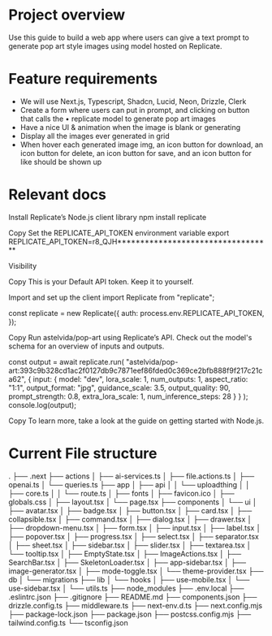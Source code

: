 # Project overview
Use this guide to build a web app where users can give a text prompt to generate pop art style images using model hosted on Replicate.

# Feature requirements
- We will use Next.js, Typescript, Shadcn, Lucid, Neon, Drizzle, Clerk
- Create a form where users can put in prompt, and clicking on button that calls the • replicate model to generate pop art images
- Have a nice UI & animation when the image is blank or generating
- Display all the images ever generated in grid
- When hover each generated image img, an icon button for download, an icon button for delete, an icon button for save, and an icon button for like should be shown up

# Relevant docs
Install Replicate’s Node.js client library
npm install replicate

Copy
Set the REPLICATE_API_TOKEN environment variable
export REPLICATE_API_TOKEN=r8_QJH**********************************

Visibility

Copy
This is your Default API token. Keep it to yourself.

Import and set up the client
import Replicate from "replicate";

const replicate = new Replicate({
  auth: process.env.REPLICATE_API_TOKEN,
});

Copy
Run astelvida/pop-art using Replicate’s API. Check out the model's schema for an overview of inputs and outputs.

const output = await replicate.run(
  "astelvida/pop-art:393c9b328cd1ac2f0127db9c7871eef86fded0c369ce2bfb888f9f217c21ca62",
  {
    input: {
      model: "dev",
      lora_scale: 1,
      num_outputs: 1,
      aspect_ratio: "1:1",
      output_format: "jpg",
      guidance_scale: 3.5,
      output_quality: 90,
      prompt_strength: 0.8,
      extra_lora_scale: 1,
      num_inference_steps: 28
    }
  }
);
console.log(output);

Copy
To learn more, take a look at the guide on getting started with Node.js.

# Current File structure
.
├── .next
├── actions
│   ├── ai-services.ts
│   ├── file.actions.ts
│   ├── openai.ts
│   └── queries.ts
├── app
│   ├── api
│   │   └── uploadthing
│   │       ├── core.ts
│   │       └── route.ts
│   ├── fonts
│   ├── favicon.ico
│   ├── globals.css
│   ├── layout.tsx
│   └── page.tsx
├── components
│   └── ui
│       ├── avatar.tsx
│       ├── badge.tsx
│       ├── button.tsx
│       ├── card.tsx
│       ├── collapsible.tsx
│       ├── command.tsx
│       ├── dialog.tsx
│       ├── drawer.tsx
│       ├── dropdown-menu.tsx
│       ├── form.tsx
│       ├── input.tsx
│       ├── label.tsx
│       ├── popover.tsx
│       ├── progress.tsx
│       ├── select.tsx
│       ├── separator.tsx
│       ├── sheet.tsx
│       ├── sidebar.tsx
│       ├── slider.tsx
│       ├── textarea.tsx
│       └── tooltip.tsx
│   ├── EmptyState.tsx
│   ├── ImageActions.tsx
│   ├── SearchBar.tsx
│   ├── SkeletonLoader.tsx
│   ├── app-sidebar.tsx
│   ├── image-generator.tsx
│   ├── mode-toggle.tsx
│   └── theme-provider.tsx
├── db
│   └── migrations
├── lib
│   └── hooks
│       ├── use-mobile.tsx
│       └── use-sidebar.tsx
│   └── utils.ts
├── node_modules
├── .env.local
├── .eslintrc.json
├── .gitignore
├── README.md
├── components.json
├── drizzle.config.ts
├── middleware.ts
├── next-env.d.ts
├── next.config.mjs
├── package-lock.json
├── package.json
├── postcss.config.mjs
├── tailwind.config.ts
└── tsconfig.json

